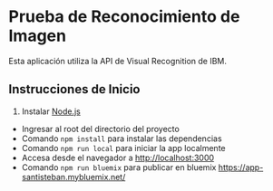 # Prueba de Reconocimiento de Imagen

Esta aplicación utiliza la API de Visual Recognition de IBM.

## Instrucciones de Inicio

1. Instalar [Node.js][]
+ Ingresar al root del directorio del proyecto
+ Comando `npm install` para instalar las dependencias
+ Comando `npm run local` para iniciar la app localmente
+ Accesa desde el navegador a <http://localhost:3000>
+ Comando `npm run bluemix` para publicar en bluemix <https://app-santisteban.mybluemix.net/>

[Node.js]: https://nodejs.org/en/download/
